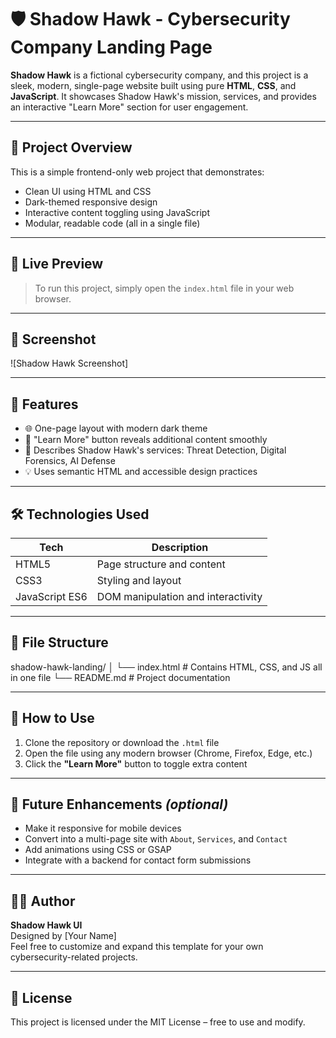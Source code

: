 # 🛡️ Shadow Hawk - Cybersecurity Company Landing Page

**Shadow Hawk** is a fictional cybersecurity company, and this project is a sleek, modern, single-page website built using pure **HTML**, **CSS**, and **JavaScript**. It showcases Shadow Hawk's mission, services, and provides an interactive "Learn More" section for user engagement.

---

## 📂 Project Overview

This is a simple frontend-only web project that demonstrates:

- Clean UI using HTML and CSS
- Dark-themed responsive design
- Interactive content toggling using JavaScript
- Modular, readable code (all in a single file)

---

## 🚀 Live Preview

> To run this project, simply open the `index.html` file in your web browser.

---

## 📸 Screenshot

![Shadow Hawk Screenshot]

---

## 💼 Features

- 🌐 One-page layout with modern dark theme  
- 🔘 "Learn More" button reveals additional content smoothly  
- 🧠 Describes Shadow Hawk's services: Threat Detection, Digital Forensics, AI Defense  
- 💡 Uses semantic HTML and accessible design practices  

---

## 🛠️ Technologies Used

| Tech          | Description                      |
|---------------|----------------------------------|
| HTML5         | Page structure and content       |
| CSS3          | Styling and layout               |
| JavaScript ES6| DOM manipulation and interactivity |

---

## 📁 File Structure
shadow-hawk-landing/
│
└── index.html # Contains HTML, CSS, and JS all in one file
└── README.md # Project documentation


---

## 🎯 How to Use

1. Clone the repository or download the `.html` file
2. Open the file using any modern browser (Chrome, Firefox, Edge, etc.)
3. Click the **"Learn More"** button to toggle extra content

---

## 📌 Future Enhancements *(optional)*

- Make it responsive for mobile devices  
- Convert into a multi-page site with `About`, `Services`, and `Contact`  
- Add animations using CSS or GSAP  
- Integrate with a backend for contact form submissions

---

## 🧑‍💻 Author

**Shadow Hawk UI**  
Designed by [Your Name]  
Feel free to customize and expand this template for your own cybersecurity-related projects.

---

## 📄 License

This project is licensed under the MIT License – free to use and modify.



